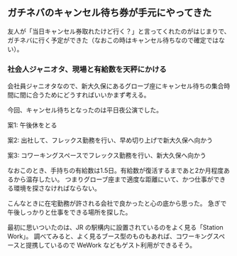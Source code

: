## ガチネバのキャンセル待ち券が手元にやってきた

友人が「当日キャンセル券取れたけど行く？」と言ってくれたのがはじまりで、
ガチネバに行く予定ができた（なおこの時はキャンセル待ちなので確定ではない）。

### 社会人ジャニオタ、現場と有給数を天秤にかける

会社員ジャニオタなので、新大久保にあるグローブ座にキャンセル待ちの集合時間に間に合うためにどうすればいいかまず考える。

今回、キャンセル待ちとなったのは平日夜公演でした。

案1: 午後休をとる

案2: 出社して、フレックス勤務を行い、早め切り上げで新大久保へ向かう

案3: コワーキングスペースでフレックス勤務を行い、新大久保へ向かう


なおこのとき、手持ちの有給数は1.5日。有給数が復活するまであと2か月程度あるから温存したい。
つまりグローブ座まで適度な距離にいて、かつ仕事ができる環境を探さなければならない。

こんなときに在宅勤務が許される会社で良かったと心の底から思った。
急ぎで午後しっかりと仕事をできる場所を探した。

最初に思いついたのは、JR の駅構内に設置されているのをよく見る「Station Work」。
調べてみると、よく見るブース型のものもあれば、コワーキングスペースと提携しているので WeWork などもゲスト利用ができるそう。

